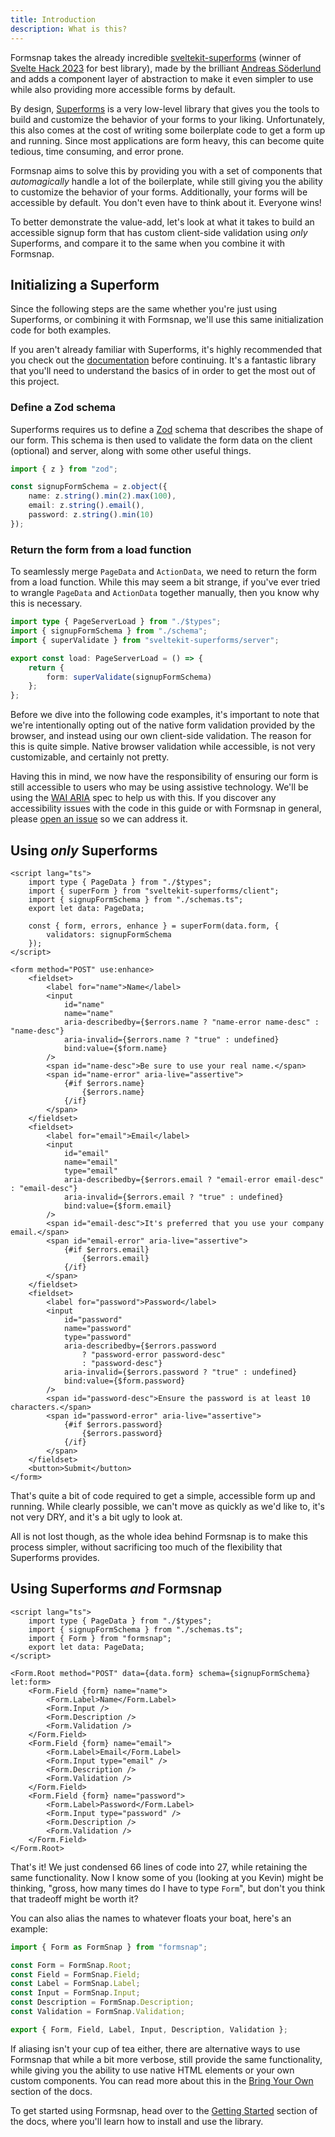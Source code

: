 ```yaml
---
title: Introduction
description: What is this?
---
```


<script>
	import { Steps, Callout } from "@/components"
	import A from "@/components/markdown/a.svelte"
	import { WarningDiamond } from "@/components/icons"
	import * as Alert from "@/components/ui/alert"
</script>

Formsnap takes the already incredible [sveltekit-superforms](https://github.com/ciscoheat/sveltekit-superforms) (winner of [Svelte Hack 2023](https://hack.sveltesociety.dev/winners) for best library), made by the brilliant [Andreas Söderlund](https://github.com/ciscoheat) and adds a component layer of abstraction to make it even simpler to use while also providing more accessible forms by default.

By design, [Superforms](https://superforms.rocks) is a very low-level library that gives you the tools to build and customize the behavior of your forms to your liking. Unfortunately, this also comes at the cost of writing some boilerplate code to get a form up and running. Since most applications are form heavy, this can become quite tedious, time consuming, and error prone.

Formsnap aims to solve this by providing you with a set of components that _automagically_ handle a lot of the boilerplate, while still giving you the ability to customize the behavior of your forms. Additionally, your forms will be accessible by default. You don't even have to think about it. Everyone wins!

To better demonstrate the value-add, let's look at what it takes to build an accessible signup form that has custom client-side validation using _only_ Superforms, and compare it to the same when you combine it with Formsnap.

## Initializing a Superform

Since the following steps are the same whether you're just using Superforms, or combining it with Formsnap, we'll use this same initialization code for both examples.

If you aren't already familiar with Superforms, it's highly recommended that you check out the [documentation](https://superforms.rocks) before continuing. It's a fantastic library that you'll need to understand the basics of in order to get the most out of this project.

<Steps>

### Define a Zod schema

Superforms requires us to define a [Zod](https://zod.dev) schema that describes the shape of our form. This schema is then used to validate the form data on the client (optional) and server, along with some other useful things.

```ts title="src/routes/sign-up/schema.ts" showLineNumbers
import { z } from "zod";

const signupFormSchema = z.object({
	name: z.string().min(2).max(100),
	email: z.string().email(),
	password: z.string().min(10)
});
```

### Return the form from a load function

To seamlessly merge `PageData` and `ActionData`, we need to return the form from a load function. While this may seem a bit strange, if you've ever tried to wrangle `PageData` and `ActionData` together manually, then you know why this is necessary.

```ts title="src/routes/sign-up/+page.server.ts" showLineNumbers
import type { PageServerLoad } from "./$types";
import { signupFormSchema } from "./schema";
import { superValidate } from "sveltekit-superforms/server";

export const load: PageServerLoad = () => {
	return {
		form: superValidate(signupFormSchema)
	};
};
```

</Steps>

Before we dive into the following code examples, it's important to note that we're intentionally opting out of the native form validation provided by the browser, and instead using our own client-side validation. The reason for this is quite simple. Native browser validation while accessible, is not very customizable, and certainly not pretty.

Having this in mind, we now have the responsibility of ensuring our form is still accessible to users who may be using assistive technology. We'll be using the [WAI ARIA](https://www.w3.org/WAI/standards-guidelines/aria/) spec to help us with this. If you discover any accessibility issues with the code in this guide or with Formsnap in general, please [open an issue](https://github.com/huntabyte/formsnap/issues/new) so we can address it.

## Using _only_ Superforms

```svelte title="src/routes/sign-up/+page.svelte" showLineNumbers
<script lang="ts">
	import type { PageData } from "./$types";
	import { superForm } from "sveltekit-superforms/client";
	import { signupFormSchema } from "./schemas.ts";
	export let data: PageData;

	const { form, errors, enhance } = superForm(data.form, {
		validators: signupFormSchema
	});
</script>

<form method="POST" use:enhance>
	<fieldset>
		<label for="name">Name</label>
		<input
			id="name"
			name="name"
			aria-describedby={$errors.name ? "name-error name-desc" : "name-desc"}
			aria-invalid={$errors.name ? "true" : undefined}
			bind:value={$form.name}
		/>
		<span id="name-desc">Be sure to use your real name.</span>
		<span id="name-error" aria-live="assertive">
			{#if $errors.name}
				{$errors.name}
			{/if}
		</span>
	</fieldset>
	<fieldset>
		<label for="email">Email</label>
		<input
			id="email"
			name="email"
			type="email"
			aria-describedby={$errors.email ? "email-error email-desc" : "email-desc"}
			aria-invalid={$errors.email ? "true" : undefined}
			bind:value={$form.email}
		/>
		<span id="email-desc">It's preferred that you use your company email.</span>
		<span id="email-error" aria-live="assertive">
			{#if $errors.email}
				{$errors.email}
			{/if}
		</span>
	</fieldset>
	<fieldset>
		<label for="password">Password</label>
		<input
			id="password"
			name="password"
			type="password"
			aria-describedby={$errors.password
				? "password-error password-desc"
				: "password-desc"}
			aria-invalid={$errors.password ? "true" : undefined}
			bind:value={$form.password}
		/>
		<span id="password-desc">Ensure the password is at least 10 characters.</span>
		<span id="password-error" aria-live="assertive">
			{#if $errors.password}
				{$errors.password}
			{/if}
		</span>
	</fieldset>
	<button>Submit</button>
</form>
```

That's quite a bit of code required to get a simple, accessible form up and running. While clearly possible, we can't move as quickly as we'd like to, it's not very DRY, and it's a bit ugly to look at.

All is not lost though, as the whole idea behind Formsnap is to make this process simpler, without sacrificing too much of the flexibility that Superforms provides.

## Using Superforms _and_ Formsnap

```svelte title="src/routes/sign-up/+page.svelte" showLineNumbers
<script lang="ts">
	import type { PageData } from "./$types";
	import { signupFormSchema } from "./schemas.ts";
	import { Form } from "formsnap";
	export let data: PageData;
</script>

<Form.Root method="POST" data={data.form} schema={signupFormSchema} let:form>
	<Form.Field {form} name="name">
		<Form.Label>Name</Form.Label>
		<Form.Input />
		<Form.Description />
		<Form.Validation />
	</Form.Field>
	<Form.Field {form} name="email">
		<Form.Label>Email</Form.Label>
		<Form.Input type="email" />
		<Form.Description />
		<Form.Validation />
	</Form.Field>
	<Form.Field {form} name="password">
		<Form.Label>Password</Form.Label>
		<Form.Input type="password" />
		<Form.Description />
		<Form.Validation />
	</Form.Field>
</Form.Root>
```

That's it! We just condensed 66 lines of code into 27, while retaining the same functionality. Now I know some of you (looking at you Kevin) might be thinking, "gross, how many times do I have to type `Form`", but don't you think that tradeoff might be worth it?

You can also alias the names to whatever floats your boat, here's an example:

```ts title="src/lib/no-form-form.ts" showLineNumbers
import { Form as FormSnap } from "formsnap";

const Form = FormSnap.Root;
const Field = FormSnap.Field;
const Label = FormSnap.Label;
const Input = FormSnap.Input;
const Description = FormSnap.Description;
const Validation = FormSnap.Validation;

export { Form, Field, Label, Input, Description, Validation };
```

If aliasing isn't your cup of tea either, there are alternative ways to use Formsnap that while a bit more verbose, still provide the same functionality, while giving you the ability to use native HTML elements or your own custom components. You can read more about this in the [Bring Your Own](/docs/bring-your-own) section of the docs.

To get started using Formsnap, head over to the [Getting Started](/docs/getting-started) section of the docs, where you'll learn how to install and use the library.
